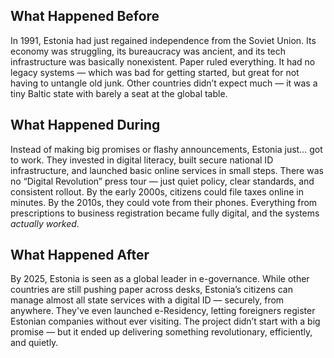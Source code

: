 ## What Happened Before

In 1991, Estonia had just regained independence from the Soviet Union. Its economy was struggling, its bureaucracy was ancient, and its tech infrastructure was basically nonexistent. Paper ruled everything. It had no legacy systems — which was bad for getting started, but great for not having to untangle old junk. Other countries didn’t expect much — it was a tiny Baltic state with barely a seat at the global table.

## What Happened During

Instead of making big promises or flashy announcements, Estonia just… got to work. They invested in digital literacy, built secure national ID infrastructure, and launched basic online services in small steps. There was no “Digital Revolution” press tour — just quiet policy, clear standards, and consistent rollout. By the early 2000s, citizens could file taxes online in minutes. By the 2010s, they could vote from their phones. Everything from prescriptions to business registration became fully digital, and the systems *actually worked*.

## What Happened After

By 2025, Estonia is seen as a global leader in e-governance. While other countries are still pushing paper across desks, Estonia’s citizens can manage almost all state services with a digital ID — securely, from anywhere. They've even launched e-Residency, letting foreigners register Estonian companies without ever visiting. The project didn’t start with a big promise — but it ended up delivering something revolutionary, efficiently, and quietly.
